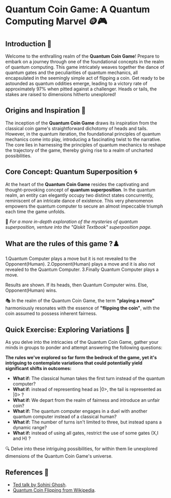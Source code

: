 # Quantum Coin Game: A Quantum Computing Marvel 🪙🎮

## Introduction 🌌

Welcome to the enthralling realm of the **Quantum Coin Game**! Prepare to embark on a journey through one of the foundational concepts in the realm of quantum computing. This game intricately weaves together the dance of quantum gates and the peculiarities of quantum mechanics, all encapsulated in the seemingly simple act of flipping a coin. Get ready to be astounded as quantum oddities emerge, leading to a victory rate of approximately 97% when pitted against a challenger. Heads or tails, the stakes are raised to dimensions hitherto unexplored!

## Origins and Inspiration 🌠

The inception of the **Quantum Coin Game** draws its inspiration from the classical coin game's straightforward dichotomy of heads and tails. However, in the quantum iteration, the foundational principles of quantum mechanics come into play, introducing a fascinating twist to the narrative. The core lies in harnessing the principles of quantum mechanics to reshape the trajectory of the game, thereby giving rise to a realm of uncharted possibilities.

## Core Concept: Quantum Superposition 🌀

At the heart of the **Quantum Coin Game** resides the captivating and thought-provoking concept of **quantum superposition**. In the quantum realm, an entity can elegantly occupy two distinct states concurrently, reminiscent of an intricate dance of existence. This very phenomenon empowers the quantum computer to secure an almost impeccable triumph each time the game unfolds.

🔗 *For a more in-depth exploration of the mysteries of quantum superposition, venture into the "Qiskit Textbook" superposition page.*

## What are the rules of this game ?♟️

1.Quantum Computer plays a move but it is not revealed to the Opponent(Human).
2.Opponent(Human) plays a move and it is also not revealed to the Quantum Computer.
3.Finally Quantum Computer plays a move.
   
 Results are shown. If its heads, then Quantum Computer wins. Else, Opponent(Human) wins.
    
🎭 In the realm of the Quantum Coin Game, the term **"playing a move"** harmoniously resonates with the essence of **"flipping the coin"**, with the coin assumed to possess inherent fairness.




## Quick Exercise: Exploring Variations 🤔

As you delve into the intricacies of the Quantum Coin Game, gather your minds in groups to ponder and attempt answering the following questions:

**The rules we've explored so far form the bedrock of the game, yet it's intriguing to contemplate variations that could potentially yield significant shifts in outcomes:**

- **What if:** The classical human takes the first turn instead of the quantum computer?
- **What if:**  instead of representing head as |0>, the tail is represented as |0> ?
- **What if:** We depart from the realm of fairness and introduce an unfair coin?
- **What if:** The quantum computer engages in a duel with another quantum computer instead of a classical human?
- **What if:** The number of turns isn't limited to three, but instead spans a dynamic range?
- **What if:** instead of using all gates, restrict the use of some gates (X,I and H) ?

🔍 Delve into these intriguing possibilities, for within them lie unexplored dimensions of the Quantum Coin Game's universe.





## References 🔗 
* [Ted talk by Sohini Ghosh](https://www.ted.com/talks/shohini_ghose_a_beginner_s_guide_to_quantum_computing#t-208006).
* [Quantum Coin Flipping from Wikipedia](https://en.wikipedia.org/wiki/Quantum_coin_flipping).

